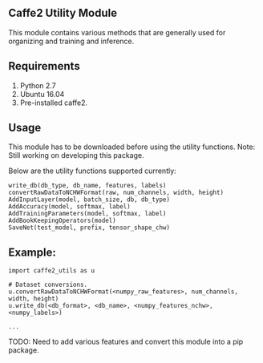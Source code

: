 ## Caffe2 Utility Module
This module contains various methods that are generally used for organizing and training and inference.

## Requirements
1. Python 2.7
2. Ubuntu 16.04
3. Pre-installed caffe2.

## Usage
This module has to be downloaded before using the utility functions.
Note: Still working on developing this package.

Below are the utility functions supported currently:

```
write_db(db_type, db_name, features, labels)
convertRawDataToNCHWFormat(raw, num_channels, width, height)
AddInputLayer(model, batch_size, db, db_type)
AddAccuracy(model, softmax, label)
AddTrainingParameters(model, softmax, label)
AddBookKeepingOperators(model)
SaveNet(test_model, prefix, tensor_shape_chw)
```

## Example:

```
import caffe2_utils as u

# Dataset conversions.
u.convertRawDataToNCHWFormat(<numpy_raw_features>, num_channels, width, height)
u.write_db(<db_format>, <db_name>, <numpy_features_nchw>, <numpy_labels>)

...

```

TODO: Need to add various features and convert this module into a pip package.
